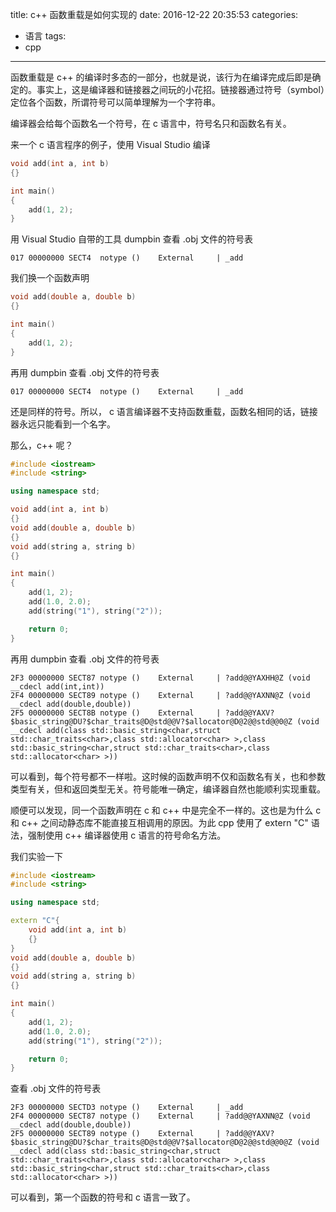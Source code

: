 title: c++ 函数重载是如何实现的
date: 2016-12-22 20:35:53
categories:
- 语言
tags: 
- cpp
---


函数重载是 c++ 的编译时多态的一部分，也就是说，该行为在编译完成后即是确定的。事实上，这是编译器和链接器之间玩的小花招。链接器通过符号（symbol）定位各个函数，所谓符号可以简单理解为一个字符串。

编译器会给每个函数名一个符号，在 c 语言中，符号名只和函数名有关。

来一个 c 语言程序的例子，使用 Visual Studio 编译

```cpp
void add(int a, int b)
{}

int main()
{
	add(1, 2);
}
```

用 Visual Studio 自带的工具 dumpbin 查看 .obj 文件的符号表

    017 00000000 SECT4  notype ()    External     | _add

我们换一个函数声明

```cpp
void add(double a, double b)
{}

int main()
{
	add(1, 2);
}
```

再用 dumpbin 查看 .obj 文件的符号表

    017 00000000 SECT4  notype ()    External     | _add

还是同样的符号。所以， c 语言编译器不支持函数重载，函数名相同的话，链接器永远只能看到一个名字。

那么，c++ 呢？

```cpp
#include <iostream>
#include <string>

using namespace std;

void add(int a, int b)
{}
void add(double a, double b)
{}
void add(string a, string b)
{}

int main()
{
	add(1, 2);
	add(1.0, 2.0);
	add(string("1"), string("2"));

	return 0;
}
```

再用 dumpbin 查看 .obj 文件的符号表

    2F3 00000000 SECT87 notype ()    External     | ?add@@YAXHH@Z (void __cdecl add(int,int))
    2F4 00000000 SECT89 notype ()    External     | ?add@@YAXNN@Z (void __cdecl add(double,double))
    2F5 00000000 SECT8B notype ()    External     | ?add@@YAXV?$basic_string@DU?$char_traits@D@std@@V?$allocator@D@2@@std@@0@Z (void __cdecl add(class std::basic_string<char,struct std::char_traits<char>,class std::allocator<char> >,class std::basic_string<char,struct std::char_traits<char>,class std::allocator<char> >))

可以看到，每个符号都不一样啦。这时候的函数声明不仅和函数名有关，也和参数类型有关，但和返回类型无关。符号能唯一确定，编译器自然也能顺利实现重载。

顺便可以发现，同一个函数声明在 c 和 c++ 中是完全不一样的。这也是为什么 c 和 c++ 之间动静态库不能直接互相调用的原因。为此 cpp 使用了 extern "C" 语法，强制使用 c++ 编译器使用 c 语言的符号命名方法。

我们实验一下

```cpp
#include <iostream>
#include <string>

using namespace std;

extern "C"{
	void add(int a, int b)
	{}
}
void add(double a, double b)
{}
void add(string a, string b)
{}

int main()
{
	add(1, 2);
	add(1.0, 2.0);
	add(string("1"), string("2"));

	return 0;
}
```

查看 .obj 文件的符号表

    2F3 00000000 SECTD3 notype ()    External     | _add
    2F4 00000000 SECT87 notype ()    External     | ?add@@YAXNN@Z (void __cdecl add(double,double))
    2F5 00000000 SECT89 notype ()    External     | ?add@@YAXV?$basic_string@DU?$char_traits@D@std@@V?$allocator@D@2@@std@@0@Z (void __cdecl add(class std::basic_string<char,struct std::char_traits<char>,class std::allocator<char> >,class std::basic_string<char,struct std::char_traits<char>,class std::allocator<char> >))

可以看到，第一个函数的符号和 c 语言一致了。